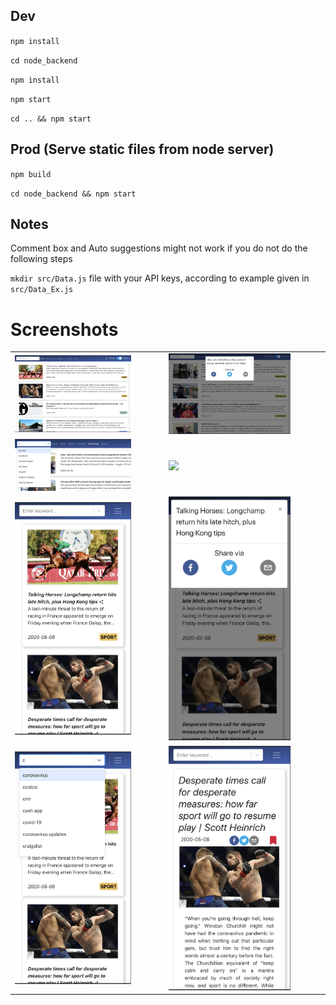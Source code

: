 ## Dev
`npm install`

`cd node_backend`

`npm install`

`npm start`

`cd .. && npm start`


## Prod (Serve static files from node server)

`npm build`

`cd node_backend && npm start`

## Notes
Comment box and Auto suggestions might not work if you do not do the following steps

`mkdir src/Data.js` file with your API keys, according to example given in `src/Data_Ex.js`

# Screenshots

<table>
<tr>
    <td>
        <img src="img/1.png" width="80%">
    </td>
    <td>
        <img src="img/2.png" width="80%">
    </td>
</tr>
<tr>
    <td>
        <img src="img/3.png" width="80%">
    </td>
    <td>
        <img src="img/4.png" width="80%">
    </td>
</tr>
<tr>
    <td>
        <img src="img/m1.png" width="80%">
    </td>
    <td>
        <img src="img/m2.png" width="80%">
    </td>
</tr>
<tr>
    <td>
        <img src="img/m3.png" width="80%">
    </td>
    <td>
        <img src="img/m4.png" width="80%">
    </td>
</tr>

</table>